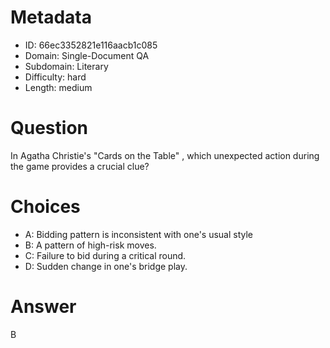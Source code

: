 # Metadata

- ID: 66ec3352821e116aacb1c085
- Domain: Single-Document QA
- Subdomain: Literary
- Difficulty: hard
- Length: medium

# Question

In Agatha Christie's "Cards on the Table" , which unexpected action during the game provides a crucial clue?

# Choices

- A: Bidding pattern is inconsistent with one's usual style
- B: A pattern of high-risk moves.
- C: Failure to bid during a critical round.
- D: Sudden change in one's bridge play.

# Answer

B
